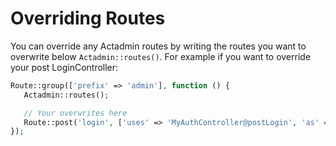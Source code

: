 # Overriding Routes

You can override any Actadmin routes by writing the routes you want to overwrite below `Actadmin::routes()`. For example if you want to override your post LoginController:

```php
Route::group(['prefix' => 'admin'], function () {
   Actadmin::routes();

   // Your overwrites here
   Route::post('login', ['uses' => 'MyAuthController@postLogin', 'as' => 'postlogin']);
});
```

